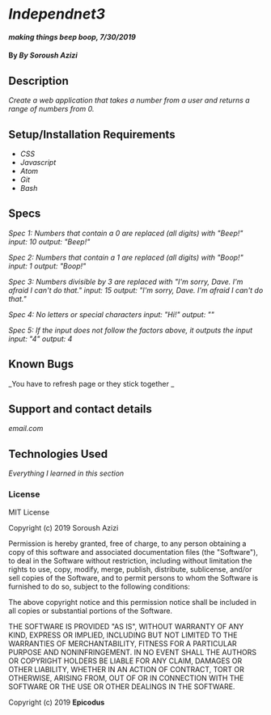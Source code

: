 # _Independnet3_

#### _making things beep boop, 7/30/2019_

#### By _**By Soroush Azizi**_

## Description

_Create a web application that takes a number from a user and returns a range of numbers from 0._

## Setup/Installation Requirements

* _CSS_
* _Javascript_
* _Atom_
* _Git_
* _Bash_

## Specs

_Spec 1: Numbers that contain a 0 are replaced (all digits) with "Beep!"_
 _input: 10_
 _output: "Beep!"_

_Spec 2: Numbers that contain a 1 are replaced (all digits) with "Boop!"_
 _input: 1_
 _output: "Boop!"_

_Spec 3:  Numbers divisible by 3 are replaced with "I'm sorry, Dave. I'm afraid I can't do that."_
 _input: 15_
 _output: "I'm sorry, Dave. I'm afraid I can't do that."_

_Spec 4: No letters or special characters_
 _input: "Hi!"_
 _output: ""_

_Spec 5: If the input does not follow the factors above, it outputs the input_
 _input: "4"_
 _output: 4_



## Known Bugs

_You have to refresh page or they stick together _

## Support and contact details

_email.com_

## Technologies Used

_Everything I learned in this section_

### License

MIT License

Copyright (c) 2019 Soroush Azizi

Permission is hereby granted, free of charge, to any person obtaining a copy
of this software and associated documentation files (the "Software"), to deal
in the Software without restriction, including without limitation the rights
to use, copy, modify, merge, publish, distribute, sublicense, and/or sell
copies of the Software, and to permit persons to whom the Software is
furnished to do so, subject to the following conditions:

The above copyright notice and this permission notice shall be included in all
copies or substantial portions of the Software.

THE SOFTWARE IS PROVIDED "AS IS", WITHOUT WARRANTY OF ANY KIND, EXPRESS OR
IMPLIED, INCLUDING BUT NOT LIMITED TO THE WARRANTIES OF MERCHANTABILITY,
FITNESS FOR A PARTICULAR PURPOSE AND NONINFRINGEMENT. IN NO EVENT SHALL THE
AUTHORS OR COPYRIGHT HOLDERS BE LIABLE FOR ANY CLAIM, DAMAGES OR OTHER
LIABILITY, WHETHER IN AN ACTION OF CONTRACT, TORT OR OTHERWISE, ARISING FROM,
OUT OF OR IN CONNECTION WITH THE SOFTWARE OR THE USE OR OTHER DEALINGS IN THE
SOFTWARE.

Copyright (c) 2019 **Epicodus**
